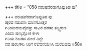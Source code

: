 +++
title = "058 ವರುಷವೆರಡಾಗೊಪ್ಪುತಿಹ ಪು"

+++
ವರುಷವೆರಡಾಗೊಪ್ಪುತಿಹ ಪು  
ಷ್ಕರದ ನಡುವಣ ಮಾನಸೋತ್ತರ  
ಗಿರಿಯುದಯವೈವತ್ತು ಸಾವಿರ ಹರಹು ತದ್ದ್ವಿಗುಣ   
ಪಿರಿದು ಪುಣ್ಯಶ್ಲೋಕ ಕೇಳಾ  
ಗಿರಿಯ ಶಿಖರದ ಮೇಲೆ ದಿಗ್ದೇ  
ವರ ಪುರಂಗಳು ಸಿರಿಗೆ ನೆಲೆವನೆಯೆನಿಸಿ ಮೆರೆದಿಹವು      ॥58॥